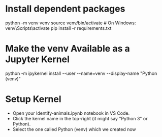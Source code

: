 # Install dependent packages
python -m venv venv
source venv/bin/activate  # On Windows: venv\Scripts\activate
pip install -r requirements.txt
# Make the venv Available as a Jupyter Kernel
python -m ipykernel install --user --name=venv --display-name "Python (venv)"
# Setup Kernel 
- Open your Identify-animals.ipynb notebook in VS Code.
- Click the kernel name in the top-right (it might say "Python 3" or Python).
- Select the one called Python (venv) which we created now
